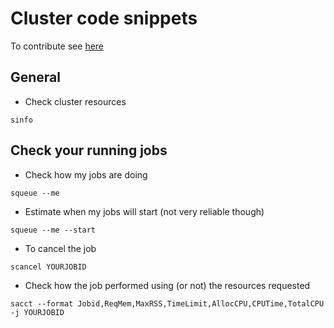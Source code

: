 # Cluster code snippets

To contribute see [here](https://github.com/cpp-lln-lab/CPP_HPC/contributing)

## General

- Check cluster resources

`sinfo`

## Check your running jobs

- Check how my jobs are doing

`squeue --me`

- Estimate when my jobs will start (not very reliable though)

`squeue --me --start`

- To cancel the job

`scancel YOURJOBID`

- Check how the job performed using (or not) the resources requested

`sacct --format Jobid,ReqMem,MaxRSS,TimeLimit,AllocCPU,CPUTime,TotalCPU -j YOURJOBID`
